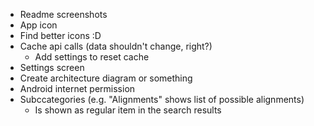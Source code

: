 - Readme screenshots
- App icon
- Find better icons :D
- Cache api calls (data shouldn't change, right?)
  - Add settings to reset cache
- Settings screen
- Create architecture diagram or something 
- Android internet permission
- Subccategories (e.g. "Alignments" shows list of possible alignments)
  - Is shown as regular item in the search results